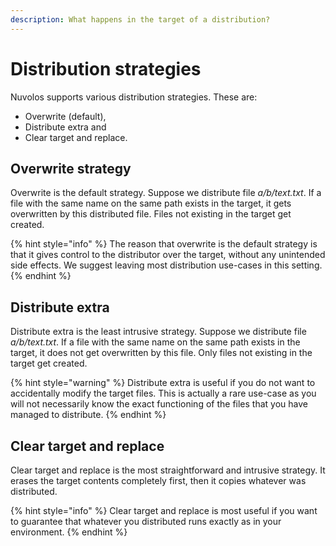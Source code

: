 ```yaml
---
description: What happens in the target of a distribution?
---
```


# Distribution strategies

Nuvolos supports various distribution strategies. These are:

* Overwrite \(default\),
* Distribute extra and
* Clear target and replace.

## Overwrite strategy

Overwrite is the default strategy. Suppose we distribute file _a/b/text.txt_. If a file with the same name on the same path exists in the target, it gets overwritten by this distributed file. Files not existing in the target get created.

{% hint style="info" %}
The reason that overwrite is the default strategy is that it gives control to the distributor over the target, without any unintended side effects. We suggest leaving most distribution use-cases in this setting.
{% endhint %}

## Distribute extra

Distribute extra is the least intrusive strategy. Suppose we distribute file _a/b/text.txt_. If a file with the same name on the same path exists in the target, it does not get overwritten by this file. Only files not existing in the target get created.

{% hint style="warning" %}
Distribute extra is useful if you do not want to accidentally modify the target files. This is actually a rare use-case as you will not necessarily know the exact functioning of the files that you have managed to distribute.
{% endhint %}

## Clear target and replace

Clear target and replace is the most straightforward and intrusive strategy. It erases the target contents completely first, then it copies whatever was distributed.

{% hint style="info" %}
Clear target and replace is most useful if you want to guarantee that whatever you distributed runs exactly as in your environment.
{% endhint %}





